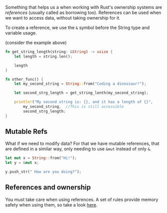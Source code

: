 Something that helps us a when working with Rust's ownership systems are _references_ (usually called as borrowing too). 
References can be used when we want to access data, without taking ownership for it. 

To create a reference, we use the ``&`` symbol before the String type and variable usage. 

(consider the example above)
```rust 
fn get_string_length(string: &String) -> usize {
	let length = string.len();

	length
}

fn other_func() {
	let my_second_string = String::from("Coding a dinossaur!");

	let second_strg_length = get_string_lenth(my_second_string);

	println!("My second string is: {}, and it has a length of {}", 
		my_second_string,  //This is still accessible
		second_strg_length;
}
```

## Mutable Refs
What if we need to modify data? For that we have mutable references, that are defined in a similar way, only needing to use ``&mut`` instead of only ``&``.

```rust
let mut x = String::from("Hi!");
let y = &mut x;

y.push_str(" How are you doing?");
```

## References and ownership 
You must take care when using references. A set of rules provide memory safety when using them, so take a look [here](Ownership.md).